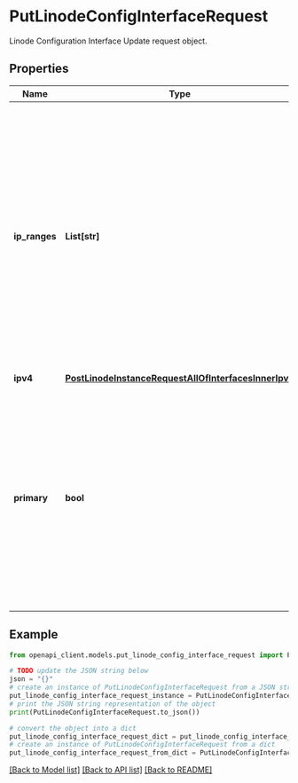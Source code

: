 # PutLinodeConfigInterfaceRequest

Linode Configuration Interface Update request object.

## Properties

Name | Type | Description | Notes
------------ | ------------- | ------------- | -------------
**ip_ranges** | **List[str]** | An array of IPv4 CIDR VPC Subnet ranges that are routed to this Interface.  - Array items are only allowed for &#x60;vpc&#x60; type Interfaces. - This must be empty for non-&#x60;vpc&#x60; type Interfaces.  For requests:  - Addresses in submitted ranges must not already be actively assigned. - Submitting values replaces any existing values. - Submitting an empty array removes any existing values. - Omitting this property results in no change to existing values. | [optional] 
**ipv4** | [**PostLinodeInstanceRequestAllOfInterfacesInnerIpv4**](PostLinodeInstanceRequestAllOfInterfacesInnerIpv4.md) |  | [optional] 
**primary** | **bool** | The primary Interface is configured as the default route to the Linode.  Each Configuration Profile can have up to one &#x60;\&quot;primary\&quot;: true&#x60; Interface at a time.  Must be &#x60;false&#x60; for &#x60;vlan&#x60; type Interfaces.  If no Interface is configured as the primary, the first non-&#x60;vlan&#x60; type Interface in the &#x60;interfaces&#x60; array is automatically treated as the primary Interface. | [optional] 

## Example

```python
from openapi_client.models.put_linode_config_interface_request import PutLinodeConfigInterfaceRequest

# TODO update the JSON string below
json = "{}"
# create an instance of PutLinodeConfigInterfaceRequest from a JSON string
put_linode_config_interface_request_instance = PutLinodeConfigInterfaceRequest.from_json(json)
# print the JSON string representation of the object
print(PutLinodeConfigInterfaceRequest.to_json())

# convert the object into a dict
put_linode_config_interface_request_dict = put_linode_config_interface_request_instance.to_dict()
# create an instance of PutLinodeConfigInterfaceRequest from a dict
put_linode_config_interface_request_from_dict = PutLinodeConfigInterfaceRequest.from_dict(put_linode_config_interface_request_dict)
```
[[Back to Model list]](../README.md#documentation-for-models) [[Back to API list]](../README.md#documentation-for-api-endpoints) [[Back to README]](../README.md)


